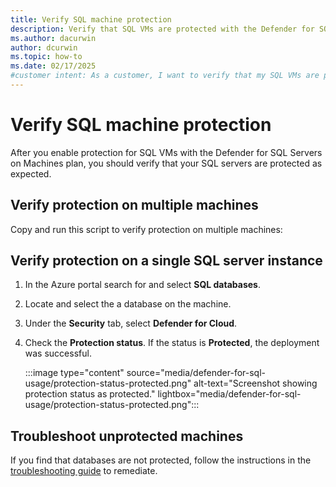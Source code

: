```yaml
---
title: Verify SQL machine protection
description: Verify that SQL VMs are protected with the Defender for SQL Servers on Machines plan as expected.
ms.author: dacurwin
author: dcurwin
ms.topic: how-to
ms.date: 02/17/2025
#customer intent: As a customer, I want to verify that my SQL VMs are protected with the Defender for SQL Servers on Machines plan as expected.
---
```


# Verify SQL machine protection

After you enable protection for SQL VMs with the Defender for SQL Servers on Machines plan, you should verify that your SQL servers are protected as expected.

## Verify protection on multiple machines

Copy and run this script to verify protection on multiple machines:

## Verify protection on a single SQL server instance

1. In the Azure portal search for and select **SQL databases**.

1. Locate and select the a database on the machine.

1. Under the **Security** tab, select **Defender for Cloud**.

1. Check the **Protection status**. If the status is **Protected**, the deployment was successful.

    :::image type="content" source="media/defender-for-sql-usage/protection-status-protected.png" alt-text="Screenshot showing protection status as protected." lightbox="media/defender-for-sql-usage/protection-status-protected.png":::

## Troubleshoot unprotected machines

If you find that databases are not protected, follow the instructions in the [troubleshooting guide](troubleshoot-sql-machines-guide.md) to remediate.